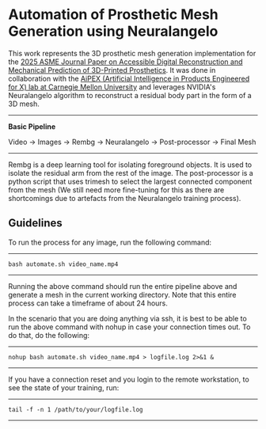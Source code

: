 # Automation of Prosthetic Mesh Generation using Neuralangelo
This work represents the 3D prosthetic mesh generation implementation for the [2025 ASME Journal Paper on Accessible Digital Reconstruction and Mechanical Prediction of 3D-Printed Prosthetics](https://asmedigitalcollection.asme.org/mechanicaldesign/article/doi/10.1115/1.4067716/1212255). It was done in collaboration with the [AiPEX (Artificial Intelligence in Products Engineered for X) lab at Carnegie Mellon University](https://www.meche.engineering.cmu.edu/faculty/aipex.html) and leverages NVIDIA's Neuralangelo algorithm to reconstruct a residual body part in the form of a 3D mesh.

---
**Basic Pipeline**

Video &#8594; Images &#8594; Rembg &#8594; Neuralangelo &#8594; Post-processor &#8594; Final Mesh

---

Rembg is a deep learning tool for isolating foreground objects. It is used to isolate the residual arm from the rest of the image. The post-processor is a python script that uses trimesh to select the largest connected component from the mesh (We still need more fine-tuning for this as there are shortcomings due to artefacts from the Neuralangelo training process). 

## Guidelines
To run the process for any image, run the following command:

---
```
bash automate.sh video_name.mp4
```
---

Running the above command should run the entire pipeline above and generate a mesh in the current working directory. Note that this entire process can take a timeframe of about 24 hours.<br>

In the scenario that you are doing anything via ssh, it is best to be able to run the above command with nohup in case your connection times out. To do that, do the following:

---
```
nohup bash automate.sh video_name.mp4 > logfile.log 2>&1 &
```
---

If you have a connection reset and you login to the remote workstation, to see the state of your training, run:

---
```
tail -f -n 1 /path/to/your/logfile.log
```
---




